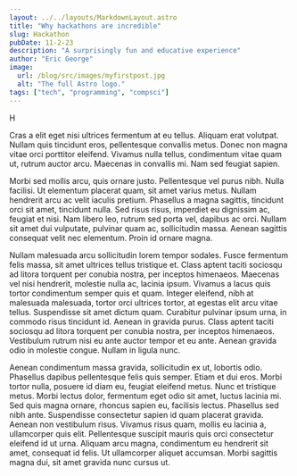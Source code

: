 ```yaml
---
layout: ../../layouts/MarkdownLayout.astro
title: "Why hackathons are incredible"
slug: Hackathon
pubDate: 11-2-23
description: "A surprisingly fun and educative experience"
author: "Eric George"
image:
  url: /blog/src/images/myfirstpost.jpg
  alt: "The full Astro logo."
tags: ["tech", "programming", "compsci"]
---
```


H

Cras a elit eget nisi ultrices fermentum at eu tellus. Aliquam erat volutpat. Nullam quis tincidunt eros, pellentesque convallis metus. Donec non magna vitae orci porttitor eleifend. Vivamus nulla tellus, condimentum vitae quam ut, rutrum auctor arcu. Maecenas in convallis mi. Nam sed feugiat sapien.

Morbi sed mollis arcu, quis ornare justo. Pellentesque vel purus nibh. Nulla facilisi. Ut elementum placerat quam, sit amet varius metus. Nullam hendrerit arcu ac velit iaculis pretium. Phasellus a magna sagittis, tincidunt orci sit amet, tincidunt nulla. Sed risus risus, imperdiet eu dignissim ac, feugiat et nisi. Nam libero leo, rutrum sed porta vel, dapibus ac orci. Nullam sit amet dui vulputate, pulvinar quam ac, sollicitudin massa. Aenean sagittis consequat velit nec elementum. Proin id ornare magna.

Nullam malesuada arcu sollicitudin lorem tempor sodales. Fusce fermentum felis massa, sit amet ultrices tellus tristique et. Class aptent taciti sociosqu ad litora torquent per conubia nostra, per inceptos himenaeos. Maecenas vel nisi hendrerit, molestie nulla ac, lacinia ipsum. Vivamus a lacus quis tortor condimentum semper quis et quam. Integer eleifend, nibh at malesuada malesuada, tortor orci ultrices tortor, at egestas elit arcu vitae tellus. Suspendisse sit amet dictum quam. Curabitur pulvinar ipsum urna, in commodo risus tincidunt id. Aenean in gravida purus. Class aptent taciti sociosqu ad litora torquent per conubia nostra, per inceptos himenaeos. Vestibulum rutrum nisi eu ante auctor tempor et eu ante. Aenean gravida odio in molestie congue. Nullam in ligula nunc.

Aenean condimentum massa gravida, sollicitudin ex ut, lobortis odio. Phasellus dapibus pellentesque felis quis semper. Etiam et dui eros. Morbi tortor nulla, posuere id diam eu, feugiat eleifend metus. Nunc et tristique metus. Morbi lectus dolor, fermentum eget odio sit amet, luctus lacinia mi. Sed quis magna ornare, rhoncus sapien eu, facilisis lectus. Phasellus sed nibh ante. Suspendisse consectetur sapien id quam placerat gravida. Aenean non vestibulum risus. Vivamus risus quam, mollis eu lacinia a, ullamcorper quis elit. Pellentesque suscipit mauris quis orci consectetur eleifend id ut urna. Aliquam arcu magna, condimentum eu hendrerit sit amet, consequat id felis. Ut ullamcorper aliquet accumsan. Morbi sagittis magna dui, sit amet gravida nunc cursus ut.
